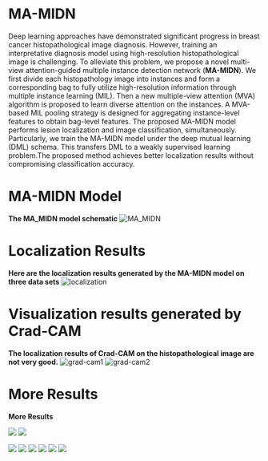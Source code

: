 # MA-MIDN

Deep learning approaches have demonstrated significant progress in breast cancer histopathological image diagnosis. However, training an interpretative diagnosis model using high-resolution histopathological image is challenging. To alleviate this problem, we propose a novel multi-view attention-guided multiple instance detection network (**MA-MIDN**). We first divide each histopathology image into instances and form a corresponding bag to fully utilize high-resolution information through multiple instance learning (MIL). Then a new multiple-view attention (MVA) algorithm is proposed to learn diverse attention on the instances. A MVA-based MIL pooling strategy is designed for aggregating instance-level features to obtain bag-level features. The proposed MA-MIDN model performs lesion localization and image classification, simultaneously. Particularly, we train the MA-MIDN model under the deep mutual learning (DML) schema. This transfers DML to a weakly supervised learning problem.The proposed method achieves better localization results without compromising classification accuracy.

# MA-MIDN Model
**The MA_MIDN model schematic**
![MA_MIDN](https://i.loli.net/2021/04/26/ifBePrOJHXxczpR.png)

# Localization Results
**Here are the localization results generated by the MA-MIDN model on three data sets**
![localization](https://i.loli.net/2021/04/26/QcBrnUohlLdqEvH.png)

# Visualization results generated by Crad-CAM
**The localization results of Crad-CAM on the histopathological image are not very good.**
![grad-cam1](https://i.loli.net/2021/04/26/wIWfYXPeT9yHS7c.png)
![grad-cam2](https://i.loli.net/2021/04/26/5IUwX4uHjY8bR2A.png)


# More Results 
**More  Results**

![](https://i.loli.net/2021/04/29/8GA1jkiQNswCdqx.jpg)  ![](https://i.loli.net/2021/04/29/JEsTbB9lY4RWwDc.jpg)

![](https://i.loli.net/2021/04/29/qdDLY6OVAiek9Qw.jpg)
![](https://i.loli.net/2021/04/29/XeopH36FUu2Yg9a.jpg)
![](https://i.loli.net/2021/04/29/VD3Nqfijbc9gkuY.jpg)
![](https://i.loli.net/2021/04/29/hI5b2ufOHkUma7F.jpg)
![](https://i.loli.net/2021/04/29/KDUYC4oXf16bxF5.jpg)
![](https://i.loli.net/2021/04/29/7nYFTXAKvjrimES.jpg)


